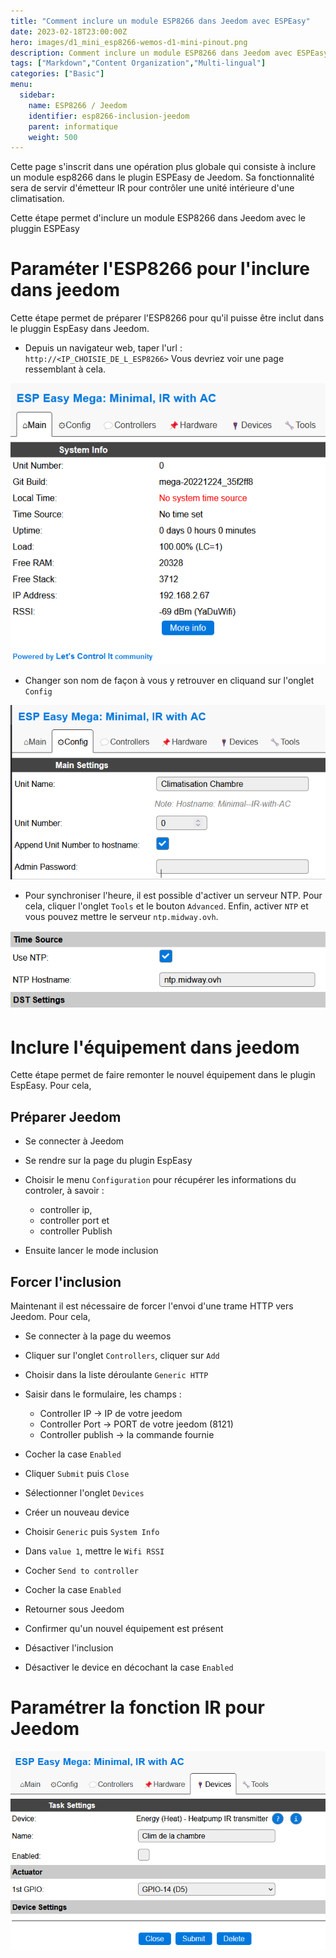 ```yaml
---
title: "Comment inclure un module ESP8266 dans Jeedom avec ESPEasy"
date: 2023-02-18T23:00:00Z
hero: images/d1_mini_esp8266-wemos-d1-mini-pinout.png
description: Comment inclure un module ESP8266 dans Jeedom avec ESPEasy
tags: ["Markdown","Content Organization","Multi-lingual"]
categories: ["Basic"]
menu:
  sidebar:
    name: ESP8266 / Jeedom
    identifier: esp8266-inclusion-jeedom
    parent: informatique
    weight: 500
---
```


Cette page s'inscrit dans une opération plus globale qui consiste à inclure un module esp8266 dans le plugin ESPEasy de Jeedom. Sa fonctionnalité sera de servir d'émetteur IR pour contrôler une unité intérieure d'une climatisation.

Cette étape permet d'inclure un module ESP8266 dans Jeedom avec le pluggin ESPEasy


# Paraméter l'ESP8266 pour l'inclure dans jeedom

Cette étape permet de préparer l'ESP8266 pour qu'il puisse être inclut dans le pluggin EspEasy dans Jeedom.

* Depuis un navigateur web, taper l'url : `http://<IP_CHOISIE_DE_L_ESP8266>`
Vous devriez voir une page ressemblant à cela.

![1](images/esp8266_11.png)

* Changer son nom de façon à vous y retrouver en cliquand sur l'onglet `Config`

![1](images/esp8266_12.png)

* Pour synchroniser l'heure, il est possible d'activer un serveur NTP.
Pour cela, cliquer l'onglet `Tools` et le bouton `Advanced`.
Enfin, activer `NTP` et vous pouvez mettre le serveur `ntp.midway.ovh`.

![1](images/esp8266_14.png)


# Inclure l'équipement dans jeedom

Cette étape permet de faire remonter le nouvel équipement dans le plugin EspEasy. Pour cela,

## Préparer Jeedom

* Se connecter à Jeedom
* Se rendre sur la page du plugin EspEasy
* Choisir le menu `Configuration` pour récupérer les informations du controler, à savoir :
  * controller ip,
  * controller port et
  * controller Publish

* Ensuite lancer le mode inclusion

## Forcer l'inclusion

Maintenant il est nécessaire de forcer l'envoi d'une trame HTTP vers Jeedom. Pour cela,

* Se connecter à la page du weemos
* Cliquer sur l'onglet `Controllers`, cliquer sur `Add`
* Choisir dans la liste déroulante `Generic HTTP`
* Saisir dans le formulaire, les champs :
  * Controller IP -> IP de votre jeedom
  * Controller Port -> PORT de votre jeedom (8121)
  * Controller publish -> la commande fournie
* Cocher la case `Enabled`
* Cliquer `Submit` puis `Close`


* Sélectionner l'onglet `Devices`
* Créer un nouveau device
* Choisir `Generic` puis `System Info`
* Dans `value 1`, mettre le `Wifi RSSI`
* Cocher `Send to controller`
* Cocher la case `Enabled`


* Retourner sous Jeedom
* Confirmer qu'un nouvel équipement est présent
* Désactiver l'inclusion
* Désactiver le device en décochant la case `Enabled`

# Paramétrer la fonction IR pour Jeedom


![1](images/esp8266_13.png)
